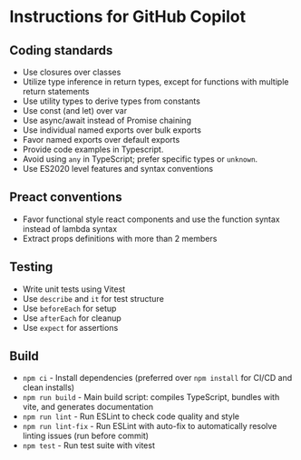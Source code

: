 # Instructions for GitHub Copilot

## Coding standards

* Use closures over classes
* Utilize type inference in return types, except for functions with multiple return statements
* Use utility types to derive types from constants
* Use const (and let) over var
* Use async/await instead of Promise chaining
* Use individual named exports over bulk exports
* Favor named exports over default exports
* Provide code examples in Typescript.
* Avoid using `any` in TypeScript; prefer specific types or `unknown`.
* Use ES2020 level features and syntax conventions

## Preact conventions

* Favor functional style react components and use the function syntax instead of lambda syntax
* Extract props definitions with more than 2 members

## Testing

* Write unit tests using Vitest
* Use `describe` and `it` for test structure
* Use `beforeEach` for setup
* Use `afterEach` for cleanup
* Use `expect` for assertions

## Build

* `npm ci` - Install dependencies (preferred over `npm install` for CI/CD and clean installs)
* `npm run build` - Main build script: compiles TypeScript, bundles with vite, and generates documentation
* `npm run lint` - Run ESLint to check code quality and style
* `npm run lint-fix` - Run ESLint with auto-fix to automatically resolve linting issues (run before commit)
* `npm test` - Run test suite with vitest